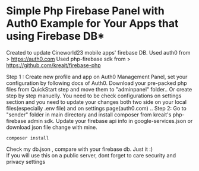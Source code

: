 
# Simple Php Firebase Panel with Auth0 Example for Your Apps that using Firebase DB*

 Created to update Cineworld23 mobile apps' firebase DB. 
 Used auth0 from > https://auth0.com
 Used php-firebase sdk from > https://github.com/kreait/firebase-php

 Step 1 : 
Create new profile and app on Auth0 Management Panel, set your configuration by following docs of Auth0. Download your pre-packed php files from QuickStart step and move them to "adminpanel" folder..
Or create step by step manuelly. You need to be check configurations on settings section and you need to update your changes both two side on your local files(especially .env file) and on settings page(auth0.com)
.. 
 Step 2:
Go to "sender" folder in main directory  and install composer from kreait's php-firebase admin sdk. Update your firebase api info in google-services.json or download json file change with mine.
```
composer install
```
Check my db.json , compare with your firebase db. Just it :)  
If you will use this  on a public server, dont forget to care security and privacy settings 



